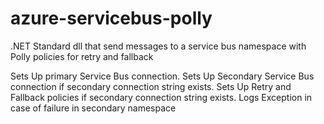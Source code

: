 # azure-servicebus-polly
.NET Standard dll that send messages to a service bus namespace with Polly policies for retry and fallback

Sets Up primary Service Bus connection.
Sets Up Secondary Service Bus connection if secondary connection string exists.
Sets Up Retry and Fallback policies if secondary connection string exists.
Logs Exception in case of failure in secondary namespace
